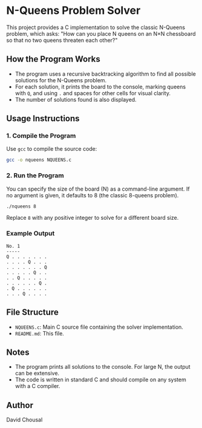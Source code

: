 # N-Queens Problem Solver

This project provides a C implementation to solve the classic N-Queens problem, which asks: "How can you place N queens on an N×N chessboard so that no two queens threaten each other?"

## How the Program Works

- The program uses a recursive backtracking algorithm to find all possible solutions for the N-Queens problem.
- For each solution, it prints the board to the console, marking queens with `Q`, and using `.` and spaces for other cells for visual clarity.
- The number of solutions found is also displayed.

## Usage Instructions

### 1. Compile the Program

Use `gcc` to compile the source code:

```bash
gcc -o nqueens NQUEENS.c
```

### 2. Run the Program

You can specify the size of the board (N) as a command-line argument. If no argument is given, it defaults to 8 (the classic 8-queens problem).

```bash
./nqueens 8
```

Replace `8` with any positive integer to solve for a different board size.

### Example Output

```
No. 1
-----
Q . . . . . . .
. . . . Q . . .
. . . . . . . Q
. . . . . Q . .
. . Q . . . . .
. . . . . . Q .
. Q . . . . . .
. . . Q . . . .
```

## File Structure

- `NQUEENS.c`: Main C source file containing the solver implementation.
- `README.md`: This file.

## Notes
- The program prints all solutions to the console. For large N, the output can be extensive.
- The code is written in standard C and should compile on any system with a C compiler.

## Author
David Chousal
